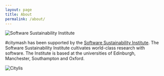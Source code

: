 ```yaml
---
layout: page
title: About
permalink: /about/
---
```


![Software Sustainability Institute](citymash.github.io/images/ssi.png)

\#citymash has been supported by the [Software Sustainability Institute](http://www.software.ac.uk/). The Software Sustainability Institute cultivates world-class research with software. The Institute is based at the universities of Edinburgh, Manchester, Southampton and Oxford.

![Citylis](citymash.github.io/images/citylis.jpg)